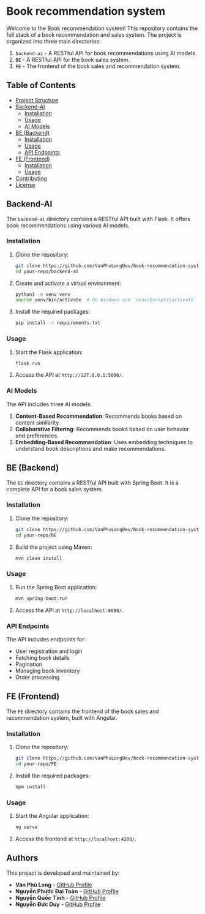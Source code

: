 # Book recommendation system

Welcome to the Book recommendation system! This repository contains the full stack of a book recommendation and sales system. The project is organized into three main directories:


1. `backend-ai` - A RESTful API for book recommendations using AI models.
2. `BE` - A RESTful API for the book sales system.
3. `FE` - The frontend of the book sales and recommendation system.


## Table of Contents

- [Project Structure](#project-structure)
- [Backend-AI](#backend-ai)
  - [Installation](#installation)
  - [Usage](#usage)
  - [AI Models](#ai-models)
- [BE (Backend)](#be-backend)
  - [Installation](#installation-1)
  - [Usage](#usage-1)
  - [API Endpoints](#api-endpoints)
- [FE (Frontend)](#fe-frontend)
  - [Installation](#installation-2)
  - [Usage](#usage-2)
- [Contributing](#contributing)
- [License](#license)


## Backend-AI

The `backend-ai` directory contains a RESTful API built with Flask. It offers book recommendations using various AI models.

### Installation

1. Clone the repository:
    ```sh
    git clone https://github.com/VanPhuLongDev/book-recommendation-system.git
    cd your-repo/backend-ai
    ```

2. Create and activate a virtual environment:
    ```sh
    python3 -m venv venv
    source venv/bin/activate  # On Windows use `venv\Scripts\activate`
    ```

3. Install the required packages:
    ```sh
    pip install -r requirements.txt
    ```

### Usage

1. Start the Flask application:
    ```sh
    flask run
    ```

2. Access the API at `http://127.0.0.1:5000/`.

### AI Models

The API includes three AI models:

1. **Content-Based Recommendation**: Recommends books based on content similarity.
2. **Collaborative Filtering**: Recommends books based on user behavior and preferences.
3. **Embedding-Based Recommendation**: Uses embedding techniques to understand book descriptions and make recommendations.

## BE (Backend)

The `BE` directory contains a RESTful API built with Spring Boot. It is a complete API for a book sales system.

### Installation

1. Clone the repository:
    ```sh
    git clone https://github.com/VanPhuLongDev/book-recommendation-system.git
    cd your-repo/BE
    ```

2. Build the project using Maven:
    ```sh
    mvn clean install
    ```

### Usage

1. Run the Spring Boot application:
    ```sh
    mvn spring-boot:run
    ```

2. Access the API at `http://localhost:8080/`.

### API Endpoints

The API includes endpoints for:

- User registration and login
- Fetching book details
- Pagination
- Managing book inventory
- Order processing

## FE (Frontend)

The `FE` directory contains the frontend of the book sales and recommendation system, built with Angular.

### Installation

1. Clone the repository:
    ```sh
    git clone https://github.com/VanPhuLongDev/book-recommendation-system.git
    cd your-repo/FE
    ```

2. Install the required packages:
    ```sh
    npm install
    ```

### Usage

1. Start the Angular application:
    ```sh
    ng serve
    ```

2. Access the frontend at `http://localhost:4200/`.

## Authors

This project is developed and maintained by:

- **Văn Phú Long** - [GitHub Profile](https://github.com/VanPhuLongDev)
- **Nguyễn Phước Đại Toàn** - [GitHub Profile](https://github.com/NguyenPhuocDaiToan)
- **Nguyễn Quốc Tĩnh** - [GitHub Profile](https://github.com/tinh2406)
- **Nguyễn Đức Duy** - [GitHub Profile](https://github.com/DuyNguyen347)
